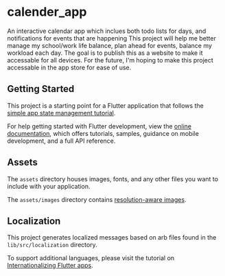 # calender_app

An interactive calendar app which inclues both todo lists for days, and notifications for events that are happening
This project will help me better manage my school/work life balance, plan ahead for events, balance my workload each day. The goal is to publish this as a website to make it accessable for all devices.
For the future, I'm hoping to make this project accessable in the app store for ease of use.

## Getting Started

This project is a starting point for a Flutter application that follows the
[simple app state management
tutorial](https://flutter.dev/to/state-management-sample).

For help getting started with Flutter development, view the
[online documentation](https://docs.flutter.dev), which offers tutorials,
samples, guidance on mobile development, and a full API reference.

## Assets

The `assets` directory houses images, fonts, and any other files you want to
include with your application.

The `assets/images` directory contains [resolution-aware
images](https://flutter.dev/to/resolution-aware-images).

## Localization

This project generates localized messages based on arb files found in
the `lib/src/localization` directory.

To support additional languages, please visit the tutorial on
[Internationalizing Flutter apps](https://flutter.dev/to/internationalization).
